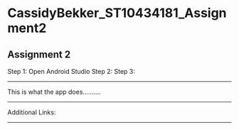 # CassidyBekker_ST10434181_Assignment2
Assignment 2
----------------------------------------
Step 1: Open Android Studio
Step 2: 
Step 3:

----------------------------------------
This is what the app does..........

----------------------------------------
Additional Links:

----------------------------------------
